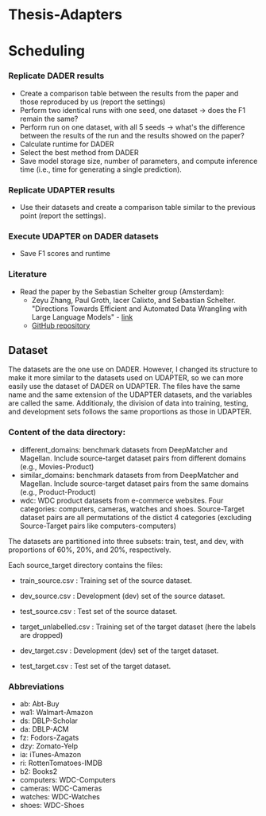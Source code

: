 # Thesis-Adapters

# Scheduling

### Replicate DADER results
- Create a comparison table between the results from the paper and those reproduced by us (report the settings)
- Perform two identical runs with one seed, one dataset -> does the F1 remain the same?
- Perform run on one dataset, with all 5 seeds -> what's the difference between the results of the run and the results showed on the paper?
- Calculate runtime for DADER
- Select the best method from DADER
- Save model storage size, number of parameters, and compute inference time (i.e., time for generating a single prediction).


### Replicate UDAPTER results
- Use their datasets and create a comparison table similar to the previous point (report the settings).

### Execute UDAPTER on DADER datasets
- Save F1 scores and runtime

### Literature
- Read the paper by the Sebastian Schelter group (Amsterdam):
  - Zeyu Zhang, Paul Groth, Iacer Calixto, and Sebastian Schelter. "Directions Towards Efficient and Automated Data Wrangling with Large Language Models" - [link](https://www.wis.ewi.tudelft.nl/assets/files/dbml2024/DBML24_paper_1.pdf)
  - [GitHub repository](https://github.com/Jantory/cpwrangle)

## Dataset

The datasets are the one use on DADER. However, I changed its structure to make it more similar to the datasets used on UDAPTER, so we can more easily use the dataset of DADER on UDAPTER. 
The files have the same name and the same extension of the UDAPTER datasets, and the variables are called the same. Additionaly, the division of data into training, testing, and development sets follows the same proportions as those in UDAPTER.

### Content of the data directory:
  - different_domains: benchmark datasets from DeepMatcher and Magellan. Include source-target dataset pairs from different domains (e.g., Movies-Product)
  - similar_domains: benchmark datasets from from DeepMatcher and Magellan. Include source-target dataset pairs from the same domains (e.g., Product-Product)
  - wdc: WDC product datasets from e-commerce websites. Four categories: computers, cameras, watches and shoes. Source-Target dataset pairs are all permutations of the distict 4 categories (excluding Source-Target pairs like computers-computers)

The datasets are partitioned into three subsets: train, test, and dev, with proportions of 60%, 20%, and 20%, respectively.

Each source_target directory contains the files:

- train_source.csv : Training set of the source dataset.
- dev_source.csv : Development (dev) set of the source dataset.
- test_source.csv : Test set of the source dataset.

- target_unlabelled.csv : Training set of the target dataset (here the labels are dropped)
- dev_target.csv : Development (dev) set of the target dataset.
- test_target.csv : Test set of the target dataset.

### Abbreviations

- ab: Abt-Buy
- wa1: Walmart-Amazon
- ds: DBLP-Scholar
- da: DBLP-ACM
- fz: Fodors-Zagats
- dzy: Zomato-Yelp
- ia: iTunes-Amazon
- ri: RottenTomatoes-IMDB
- b2: Books2
- computers: WDC-Computers
- cameras: WDC-Cameras
- watches: WDC-Watches
- shoes: WDC-Shoes
